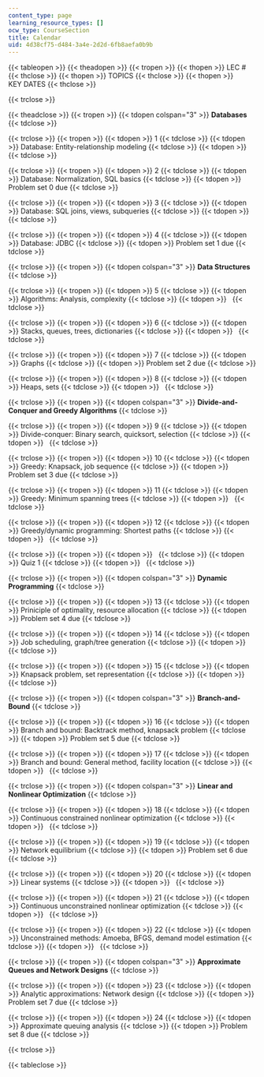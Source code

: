 ```yaml
---
content_type: page
learning_resource_types: []
ocw_type: CourseSection
title: Calendar
uid: 4d38cf75-d484-3a4e-2d2d-6fb8aefa0b9b
---
```


{{< tableopen >}}
{{< theadopen >}}
{{< tropen >}}
{{< thopen >}}
LEC #
{{< thclose >}}
{{< thopen >}}
TOPICS
{{< thclose >}}
{{< thopen >}}
KEY DATES
{{< thclose >}}

{{< trclose >}}

{{< theadclose >}}
{{< tropen >}}
{{< tdopen colspan="3" >}}
**Databases**
{{< tdclose >}}

{{< trclose >}}
{{< tropen >}}
{{< tdopen >}}
1
{{< tdclose >}}
{{< tdopen >}}
Database: Entity-relationship modeling
{{< tdclose >}}
{{< tdopen >}}
 
{{< tdclose >}}

{{< trclose >}}
{{< tropen >}}
{{< tdopen >}}
2
{{< tdclose >}}
{{< tdopen >}}
Database: Normalization, SQL basics
{{< tdclose >}}
{{< tdopen >}}
Problem set 0 due
{{< tdclose >}}

{{< trclose >}}
{{< tropen >}}
{{< tdopen >}}
3
{{< tdclose >}}
{{< tdopen >}}
Database: SQL joins, views, subqueries
{{< tdclose >}}
{{< tdopen >}}
 
{{< tdclose >}}

{{< trclose >}}
{{< tropen >}}
{{< tdopen >}}
4
{{< tdclose >}}
{{< tdopen >}}
Database: JDBC
{{< tdclose >}}
{{< tdopen >}}
Problem set 1 due
{{< tdclose >}}

{{< trclose >}}
{{< tropen >}}
{{< tdopen colspan="3" >}}
**Data Structures**
{{< tdclose >}}

{{< trclose >}}
{{< tropen >}}
{{< tdopen >}}
5
{{< tdclose >}}
{{< tdopen >}}
Algorithms: Analysis, complexity
{{< tdclose >}}
{{< tdopen >}}
 
{{< tdclose >}}

{{< trclose >}}
{{< tropen >}}
{{< tdopen >}}
6
{{< tdclose >}}
{{< tdopen >}}
Stacks, queues, trees, dictionaries
{{< tdclose >}}
{{< tdopen >}}
 
{{< tdclose >}}

{{< trclose >}}
{{< tropen >}}
{{< tdopen >}}
7
{{< tdclose >}}
{{< tdopen >}}
Graphs
{{< tdclose >}}
{{< tdopen >}}
Problem set 2 due
{{< tdclose >}}

{{< trclose >}}
{{< tropen >}}
{{< tdopen >}}
8
{{< tdclose >}}
{{< tdopen >}}
Heaps, sets
{{< tdclose >}}
{{< tdopen >}}
 
{{< tdclose >}}

{{< trclose >}}
{{< tropen >}}
{{< tdopen colspan="3" >}}
**Divide-and-Conquer and Greedy Algorithms**
{{< tdclose >}}

{{< trclose >}}
{{< tropen >}}
{{< tdopen >}}
9
{{< tdclose >}}
{{< tdopen >}}
Divide-conquer: Binary search, quicksort, selection
{{< tdclose >}}
{{< tdopen >}}
 
{{< tdclose >}}

{{< trclose >}}
{{< tropen >}}
{{< tdopen >}}
10
{{< tdclose >}}
{{< tdopen >}}
Greedy: Knapsack, job sequence
{{< tdclose >}}
{{< tdopen >}}
Problem set 3 due
{{< tdclose >}}

{{< trclose >}}
{{< tropen >}}
{{< tdopen >}}
11
{{< tdclose >}}
{{< tdopen >}}
Greedy: Minimum spanning trees
{{< tdclose >}}
{{< tdopen >}}
 
{{< tdclose >}}

{{< trclose >}}
{{< tropen >}}
{{< tdopen >}}
12
{{< tdclose >}}
{{< tdopen >}}
Greedy/dynamic programming: Shortest paths
{{< tdclose >}}
{{< tdopen >}}
 
{{< tdclose >}}

{{< trclose >}}
{{< tropen >}}
{{< tdopen >}}
 
{{< tdclose >}}
{{< tdopen >}}
Quiz 1
{{< tdclose >}}
{{< tdopen >}}
 
{{< tdclose >}}

{{< trclose >}}
{{< tropen >}}
{{< tdopen colspan="3" >}}
**Dynamic Programming**
{{< tdclose >}}

{{< trclose >}}
{{< tropen >}}
{{< tdopen >}}
13
{{< tdclose >}}
{{< tdopen >}}
Priniciple of optimality, resource allocation
{{< tdclose >}}
{{< tdopen >}}
Problem set 4 due
{{< tdclose >}}

{{< trclose >}}
{{< tropen >}}
{{< tdopen >}}
14
{{< tdclose >}}
{{< tdopen >}}
Job scheduling, graph/tree generation
{{< tdclose >}}
{{< tdopen >}}
 
{{< tdclose >}}

{{< trclose >}}
{{< tropen >}}
{{< tdopen >}}
15
{{< tdclose >}}
{{< tdopen >}}
Knapsack problem, set representation
{{< tdclose >}}
{{< tdopen >}}
 
{{< tdclose >}}

{{< trclose >}}
{{< tropen >}}
{{< tdopen colspan="3" >}}
**Branch-and-Bound**
{{< tdclose >}}

{{< trclose >}}
{{< tropen >}}
{{< tdopen >}}
16
{{< tdclose >}}
{{< tdopen >}}
Branch and bound: Backtrack method, knapsack problem
{{< tdclose >}}
{{< tdopen >}}
Problem set 5 due
{{< tdclose >}}

{{< trclose >}}
{{< tropen >}}
{{< tdopen >}}
17
{{< tdclose >}}
{{< tdopen >}}
Branch and bound: General method, facility location
{{< tdclose >}}
{{< tdopen >}}
 
{{< tdclose >}}

{{< trclose >}}
{{< tropen >}}
{{< tdopen colspan="3" >}}
**Linear and Nonlinear Optimization**
{{< tdclose >}}

{{< trclose >}}
{{< tropen >}}
{{< tdopen >}}
18
{{< tdclose >}}
{{< tdopen >}}
Continuous constrained nonlinear optimization
{{< tdclose >}}
{{< tdopen >}}
 
{{< tdclose >}}

{{< trclose >}}
{{< tropen >}}
{{< tdopen >}}
19
{{< tdclose >}}
{{< tdopen >}}
Network equilibrium
{{< tdclose >}}
{{< tdopen >}}
Problem set 6 due
{{< tdclose >}}

{{< trclose >}}
{{< tropen >}}
{{< tdopen >}}
20
{{< tdclose >}}
{{< tdopen >}}
Linear systems
{{< tdclose >}}
{{< tdopen >}}
 
{{< tdclose >}}

{{< trclose >}}
{{< tropen >}}
{{< tdopen >}}
21
{{< tdclose >}}
{{< tdopen >}}
Continuous unconstrained nonlinear optimization
{{< tdclose >}}
{{< tdopen >}}
 
{{< tdclose >}}

{{< trclose >}}
{{< tropen >}}
{{< tdopen >}}
22
{{< tdclose >}}
{{< tdopen >}}
Unconstrained methods: Amoeba, BFGS, demand model estimation
{{< tdclose >}}
{{< tdopen >}}
 
{{< tdclose >}}

{{< trclose >}}
{{< tropen >}}
{{< tdopen colspan="3" >}}
**Approximate Queues and Network Designs**
{{< tdclose >}}

{{< trclose >}}
{{< tropen >}}
{{< tdopen >}}
23
{{< tdclose >}}
{{< tdopen >}}
Analytic approximations: Network design
{{< tdclose >}}
{{< tdopen >}}
Problem set 7 due
{{< tdclose >}}

{{< trclose >}}
{{< tropen >}}
{{< tdopen >}}
24
{{< tdclose >}}
{{< tdopen >}}
Approximate queuing analysis
{{< tdclose >}}
{{< tdopen >}}
Problem set 8 due
{{< tdclose >}}

{{< trclose >}}

{{< tableclose >}}